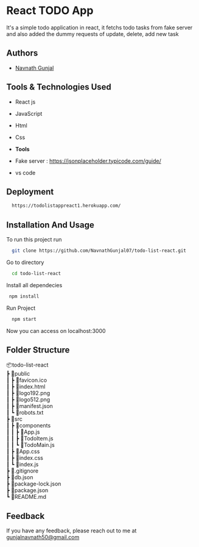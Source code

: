 
# React TODO App

It's a simple todo application in react, it fetchs todo tasks from fake server and also added the dummy requests of update, delete, add new task
## Authors

- [Navnath Gunjal](https://github.com/NavnathGunjal07)


## Tools & Technologies Used

- React js
- JavaScript
- Html
- Css

- **Tools**
- Fake server : https://jsonplaceholder.typicode.com/guide/ 
- vs code

## Deployment

```bash
  https://todolistappreact1.herokuapp.com/
```
## Installation And Usage

To run this project run

```bash
  git clone https://github.com/NavnathGunjal07/todo-list-react.git
```
Go to directory
```bash
  cd todo-list-react
```
Install all dependecies
```bash
 npm install
```
Run Project
```bash
  npm start
```

Now you can access  on localhost:3000  

## Folder Structure

 📦todo-list-react  
    ┣ 📂public  
    ┃ ┣ 📜favicon.ico  
    ┃ ┣ 📜index.html  
    ┃ ┣ 📜logo192.png  
    ┃ ┣ 📜logo512.png  
    ┃ ┣ 📜manifest.json  
    ┃ ┗ 📜robots.txt  
    ┣ 📂src  
    ┃ ┣ 📂components  
    ┃ ┃ ┣ 📜App.js  
    ┃ ┃ ┣ 📜TodoItem.js  
    ┃ ┃ ┗ 📜TodoMain.js  
    ┃ ┣ 📜App.css  
    ┃ ┣ 📜index.css  
    ┃ ┗ 📜index.js  
    ┣ 📜.gitignore  
    ┣ 📜db.json  
    ┣ 📜package-lock.json  
    ┣ 📜package.json  
    ┗ 📜README.md  
## Feedback

If you have any feedback, please reach out to me at gunjalnavnath50@gmail.com

